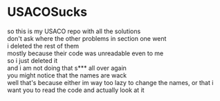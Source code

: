 # USACOSucks
so this is my USACO repo with all the solutions  
don't ask where the other problems in section one went  
i deleted the rest of them  
mostly because their code was unreadable even to me  
so i just deleted it  
and i am not doing that s*** all over again  
you might notice that the names are wack  
well that's because either im way too lazy to change the names, or that i want you to read the code and actually look at it